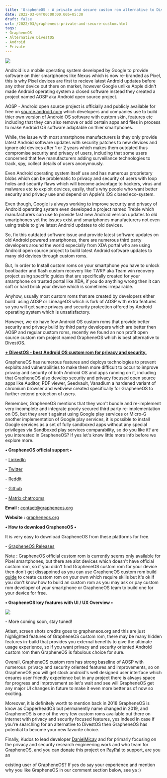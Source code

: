 ```yaml
---
title: 'GrapheneOS - A private and secure custom rom alternative to DivestOS'
date: 2022-03-04T00:00:00.005+05:30
draft: false
url: /2022/03/grapheneos-private-and-secure-custom.html
tags: 
- GrapheneOS
- Alternative DivestOS
- Android
- Private
---
```


 [![](https://lh3.googleusercontent.com/-1Q78pzJmWys/YiJo5wmzdeI/AAAAAAAAJdM/i3z2nR39JnUp5w1xDqfBObpznMCEjI7gwCNcBGAsYHQ/s1600/1646422244636026-0.png)](https://lh3.googleusercontent.com/-1Q78pzJmWys/YiJo5wmzdeI/AAAAAAAAJdM/i3z2nR39JnUp5w1xDqfBObpznMCEjI7gwCNcBGAsYHQ/s1600/1646422244636026-0.png) 

  

Android is a mobile operating system developed by Google to provide software on thier smartphones like Nexus which is now re-branded as Pixel, this is why Pixel devices are first to recieve latest Android updates before any other device out there on market, however Google unlike Apple didn't made Android operating system a closed software instead they created a project named AOSP aka Android open source project.

  

AOSP - Android open source project is officially and publicly available for free on [source.android.com](http://source.android.com) which developers and companies use to build thier own version of Android OS software with custom skin, features etc including that they can also remove or add certain apps and files in process to make Android OS software adaptable on thier smartphones.

  

While, the issue with most smartphone manufacturers is they only provide latest Android software updates with security patches to new devices and ignore old devices after 1 or 2 years which makes them outdated thus compromise security and privacy of users, including that some users concerned that few manufacturers adding surveillance technologies to track, spy, collect details of users anonymously.

  

Even Android operating system itself use and has numerous proprietary blobs which can be problematic to privacy and security of users with loop holes and security flaws which will become advantage to hackers, virus and malwares etc to exploit devices, easily, that's why people who want better security and privacy use and depend on Apple's iOS closed eco-system.

  

Even though, Google is always working to improve security and privacy of Android operating system even developed a project named Treble which manufacturers can use to provide fast new Android version updates to old smartphones yet the issues exist and smartphones manufacturers not even using treble to give latest Android updates to old devices.

  

So, fix this outdated software issue and provide latest software updates on old Android powered smartphones, there are numerous third party developers around the world especially from XDA portal who are using Android open source project to build latest Android software updates to many old devices through custom roms.  

  

But, In order to Install custom roms on your smartphone you have to unlock bootloader and flash custom recovery like TWRP aka Team win recovery project using specific guides that are specifically created for your smartphone on trusted portal like XDA, if you do anything wrong then it can soft or hard brick your device which is sometimes irrepairable.

  

Anyhow, usually most custom roms that are created by developers either build  using AOSP or LineageOS which is fork of AOSP with extra features so you will get same privacy and security protection offered by Android operating system which is unsatisfactory.

  

However, we do have few Android OS custom roms that provide better security and privacy build by third party developers which are better then AOSP and regular custom roms, recently we found an non profit open source custom rom project named GrapheneOS which is best alternative to DivestOS.

  

**[\+ DivestOS - best Android OS custom rom for privacy and security.](https://www.techtracker.in/2022/02/divestos-best-android-os-custom-rom-for.html?m=1)**

  

GrapheneOS has numerous features and deploys technologies to prevent exploits and vulnerabilities to make them more difficult to occur to improve privacy and security of both Android OS and apps running on it, including that GrapheneOS also develop security and privacy focused open source apps like Auditor, PDF viewer, Seedvault, Vanadium a hardened variant of chromium browser and webview created specifically for GrapheneOS to further extend protection of users.

  

Remember, GrapheneOS mentions that they won't bundle and re-implement very incomplete and integrate poorly secured third party re-implementation on OS, but they aren't against using Google play services or Micro-G another implementation of Google play services, it is possible to install Google services as a set of fully sandboxed apps without any special privileges via Sandboxed play services comparability, so do you like it? are you interested in GrapheneOS? If yes let's know little more info before we explore more.

  

**• GrapheneOS official support •**

\- [LinkedIn](https://www.linkedin.com/company/grapheneos/)

\- [Twitter](https://twitter.com/GrapheneOS)

\- [Reddit](https://reddit.com/r/GrapheneOS)

\- [Github](https://github.com/GrapheneOS)

\- [Matrix chatrooms](https://grapheneos.org/contact)

  

**Email :** [contact@grapheneos.org](mailto:contact@grapheneos.org)

**Website :** [grapheneos.org](http://grapheneos.org)

**• How to download GrapheneOS •**

It is very easy to download GrapheneOS from these platforms for free.

  

\- [GrapheneOS Releases](https://grapheneos.org/releases)

Note : GrapheneOS official custom rom is currently seems only available for Pixel smartphones, but there are alot devices which doesn't have official custom rom, so if you didn't find GrapheneOS custom rom for your device then don't get dissapoined as you can use GrapheneOS custom rom build [guide](https://grapheneos.org/build) to create custom rom on your own which require skills but it's ok if you don't know how to build an custom rom as you may ask or pay custom rom developer of your smartphone or GrapheneOS team to build one for your device for free.

  

**• GrapheneOS key features with UI / UX Overview •**

 **[![](https://lh3.googleusercontent.com/-SLEWj7bfU7c/YiJo5K68pdI/AAAAAAAAJdI/UanBySGqNpsDDkz8DG6xvRNi69tzF0u-gCNcBGAsYHQ/s1600/1646422236558561-1.png)](https://lh3.googleusercontent.com/-SLEWj7bfU7c/YiJo5K68pdI/AAAAAAAAJdI/UanBySGqNpsDDkz8DG6xvRNi69tzF0u-gCNcBGAsYHQ/s1600/1646422236558561-1.png)** 

\- More coming soon, stay tuned!

  

Atlast, screen shots credits goes to grapheneos.org and this are just highlighted features of GrapheneOS custom rom, there may be many hidden features in-build that provides you external benefits to give the ultimate usage experience, so if you want privacy and security oriented Android custom rom then GrapheneOS is fabulous choice for sure.

  

Overall, GrapheneOS custom rom has strong baseline of AOSP with numerous  privacy and security oriented features and improvements, so on GrapheneOS you will get stock android's well designed user interface which ensures user friendly experience but in any project there is always space for progress and improvement so let's wait and see will GrapheneOS get any major UI changes in future to make it even more better as of now so exciting.

  

Moreover, it is definitely worth to mention back in 2018 GrapheneOS is know as CopperheadOS but permanently name changed in 2019, and GrapheneOS is one of the very few custom roms available out there on internet with privacy and security focused features, yes indeed in case if you're searching for an alternative to DivestOS then GrapheneOS has potential to become your new favorite choice.

  

Finally, Kudos to lead developer [DanielMicay](https://twitter.com/DanielMicay) and for primarly focusing on the privacy and security research engineering work and who team for GrapheneOS, and you can [donate](https://grapheneos.org/donate) this project on [PayPal](https://paypal.me/DanielMicay) to support, are you an 

existing user of GrapheneOS? If yes do say your experience and mention why you like GrapheneOS in our comment section below, see ya :)